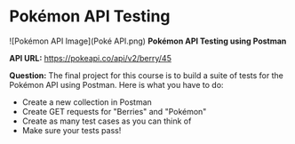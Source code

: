 # Pokémon API Testing
 ![Pokémon API Image](Poké API.png)
**Pokémon API Testing using Postman**

**API URL:** https://pokeapi.co/api/v2/berry/45

**Question:**
The final project for this course is to build a suite of tests for the Pokémon API using Postman.
Here is what you have to do:
- Create a new collection in Postman 
- Create GET requests for "Berries" and "Pokémon" 
- Create as many test cases as you can think of 
- Make sure your tests pass! 

